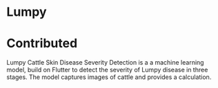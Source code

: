 # Lumpy 
# Contributed
Lumpy Cattle Skin Disease Severity Detection is a a machine learning model, build on Flutter to detect the severity of Lumpy disease in three stages. The model captures images of cattle and provides a calculation.





